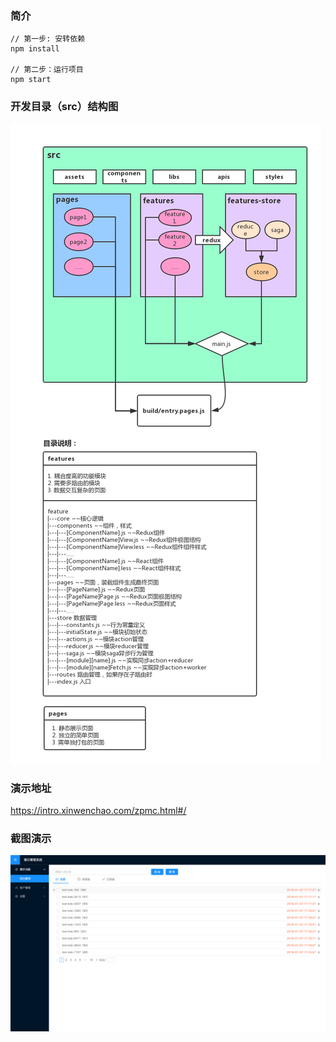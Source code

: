 

### 简介

```
// 第一步: 安转依赖
npm install

// 第二步：运行项目
npm start 
```

### 开发目录（src）结构图

![npm-install-vue-cli](./doc/src-diagraming.jpg)

### 演示地址
https://intro.xinwenchao.com/zpmc.html#/


### 截图演示
![npm-install-vue-cli](./doc/demonstration.png)
